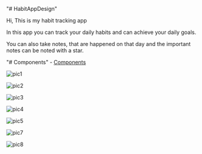 "# HabitAppDesign" 

Hi, This is my habit tracking app

In this app you can track your daily habits and can achieve your daily goals.

You can also take notes, that are happened on that day and the important notes can be noted with a star.

"# Components" - [Components](https://www.figma.com/file/GGaYuAetCnOB7586ua2neP/Learning-Design?type=design&node-id=1024-4642&mode=design&t=jq6XH9F6WlJes4A9-0)

![pic1](https://github.com/Divyat26/HabitDesign/assets/138781659/49d13b86-c00d-47d3-b143-0fd84625514c)

![pic2](https://github.com/Divyat26/HabitDesign/assets/138781659/ec53e591-b5f3-423a-a728-5c40baf7dc54)

![pic3](https://github.com/Divyat26/HabitDesign/assets/138781659/e4b7417e-3112-4d15-901e-0e6002b0b480)

![pic4](https://github.com/Divyat26/HabitDesign/assets/138781659/604e8002-7166-404d-8ce8-e04f64f812d8)

![pic5](https://github.com/Divyat26/HabitDesign/assets/138781659/f261514e-cefa-4cac-827b-fe88fbdd2b91)

![pic7](https://github.com/Divyat26/HabitDesign/assets/138781659/cbc7c3af-b151-4790-806d-0d58a0217ea4)

![pic8](https://github.com/Divyat26/HabitDesign/assets/138781659/12d27025-037b-4021-b304-1d1e6c5de2d7)

